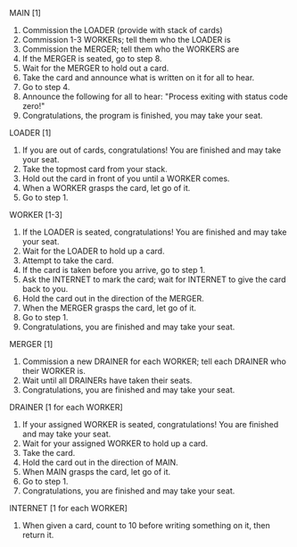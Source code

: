 MAIN [1]

1. Commission the LOADER (provide with stack of cards)
2. Commission 1-3 WORKERs; tell them who the LOADER is
3. Commission the MERGER; tell them who the WORKERS are
4. If the MERGER is seated, go to step 8.
5. Wait for the MERGER to hold out a card.
6. Take the card and announce what is written on it for all to hear.
7. Go to step 4.
8. Announce the following for all to hear: "Process exiting with status code zero!"
9. Congratulations, the program is finished, you may take your seat.

LOADER [1]

1. If you are out of cards, congratulations! You are finished and may take your seat.
2. Take the topmost card from your stack.
3. Hold out the card in front of you until a WORKER comes.
4. When a WORKER grasps the card, let go of it.
5. Go to step 1.

WORKER [1-3]

1. If the LOADER is seated, congratulations! You are finished and may take your seat.
2. Wait for the LOADER to hold up a card.
3. Attempt to take the card.
4. If the card is taken before you arrive, go to step 1.
5. Ask the INTERNET to mark the card; wait for INTERNET to give the card back to you.
6. Hold the card out in the direction of the MERGER.
7. When the MERGER grasps the card, let go of it.
8. Go to step 1.
9. Congratulations, you are finished and may take your seat.

MERGER [1]

1. Commission a new DRAINER for each WORKER; tell each DRAINER who their WORKER is.
2. Wait until all DRAINERs have taken their seats.
3. Congratulations, you are finished and may take your seat.

DRAINER [1 for each WORKER]

1. If your assigned WORKER is seated, congratulations! You are finished and may take your seat.
2. Wait for your assigned WORKER to hold up a card.
3. Take the card.
4. Hold the card out in the direction of MAIN.
5. When MAIN grasps the card, let go of it.
6. Go to step 1.
7. Congratulations, you are finished and may take your seat.

INTERNET [1 for each WORKER]

1. When given a card, count to 10 before writing something on it, then return it.
